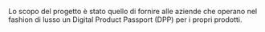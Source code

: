 Lo scopo del progetto è stato quello di fornire alle aziende che operano nel fashion di lusso un Digital Product Passport (DPP) per i propri prodotti.
